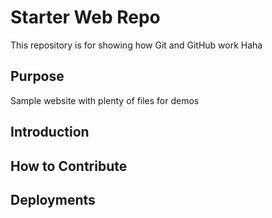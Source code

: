 # Starter Web Repo

This repository is for showing how Git and GitHub work
Haha

## Purpose

Sample website with plenty of files for demos

## Introduction
## How to Contribute
## Deployments
